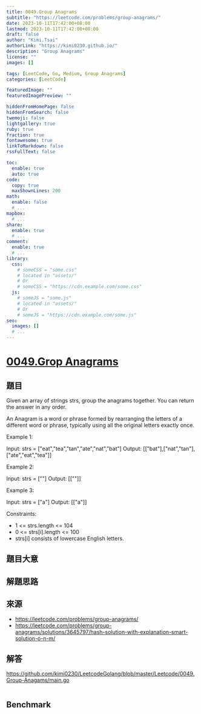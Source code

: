 ```yaml
---
title: 0049.Group Anagrams
subtitle: "https://leetcode.com/problems/group-anagrams/"
date: 2023-10-11T17:42:00+08:00
lastmod: 2023-10-11T17:42:00+08:00
draft: false
author: "Kimi.Tsai"
authorLink: "https://kimi0230.github.io/"
description: "Group Anagrams"
license: ""
images: []

tags: [LeetCode, Go, Medium, Group Anagrams]
categories: [LeetCode]

featuredImage: ""
featuredImagePreview: ""

hiddenFromHomePage: false
hiddenFromSearch: false
twemoji: false
lightgallery: true
ruby: true
fraction: true
fontawesome: true
linkToMarkdown: false
rssFullText: false

toc:
  enable: true
  auto: true
code:
  copy: true
  maxShownLines: 200
math:
  enable: false
  # ...
mapbox:
  # ...
share:
  enable: true
  # ...
comment:
  enable: true
  # ...
library:
  css:
    # someCSS = "some.css"
    # located in "assets/"
    # Or
    # someCSS = "https://cdn.example.com/some.css"
  js:
    # someJS = "some.js"
    # located in "assets/"
    # Or
    # someJS = "https://cdn.example.com/some.js"
seo:
  images: []
  # ...
---
```

# [0049.Grop Anagrams](https://leetcode.com/problems/group-anagrams/)

## 題目
Given an array of strings strs, group the anagrams together. You can return the answer in any order.

An Anagram is a word or phrase formed by rearranging the letters of a different word or phrase, typically using all the original letters exactly once.

 

Example 1:

Input: strs = ["eat","tea","tan","ate","nat","bat"]
Output: [["bat"],["nat","tan"],["ate","eat","tea"]]

Example 2:

Input: strs = [""]
Output: [[""]]

Example 3:

Input: strs = ["a"]
Output: [["a"]]
 

Constraints:

* 1 <= strs.length <= 104
* 0 <= strs[i].length <= 100
* strs[i] consists of lowercase English letters.

## 題目大意


## 解題思路


## 來源
* https://leetcode.com/problems/group-anagrams/
* https://leetcode.com/problems/group-anagrams/solutions/3645797/hash-solution-with-explanation-smart-solution-o-n-m/

## 解答
https://github.com/kimi0230/LeetcodeGolang/blob/master/Leetcode/0049.Group-Anagams/main.go

```go

```

##  Benchmark

```sh

```